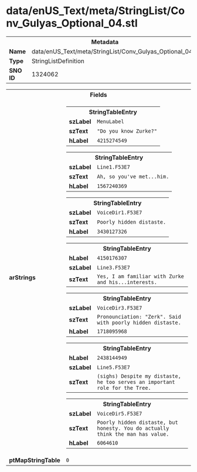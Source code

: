 <h1>data/enUS_Text/meta/StringList/Conv_Gulyas_Optional_04.stl</h1><table><tr><th colspan="100%">Metadata</th></tr><tr><td><b>Name</b></td><td>data/enUS_Text/meta/StringList/Conv_Gulyas_Optional_04.stl</td></tr><tr><td><b>Type</b></td><td>StringListDefinition</td></tr><tr><td><b>SNO ID</b></td><td>1324062</td></tr></table>

<table><tr><th colspan="100%">Fields</th></tr><tr><td><b>arStrings</b></td><td><table><tr><th colspan="100%">StringTableEntry</th></tr><tr><td><b>szLabel</b></td><td><code>MenuLabel</code></td></tr><tr><td><b>szText</b></td><td><code>"Do you know Zurke?"</code></td></tr><tr><td><b>hLabel</b></td><td><code>4215274549</code></td></tr></table>


<table><tr><th colspan="100%">StringTableEntry</th></tr><tr><td><b>szLabel</b></td><td><code>Line1.F53E7</code></td></tr><tr><td><b>szText</b></td><td><code>Ah, so you've met...him.</code></td></tr><tr><td><b>hLabel</b></td><td><code>1567240369</code></td></tr></table>


<table><tr><th colspan="100%">StringTableEntry</th></tr><tr><td><b>szLabel</b></td><td><code>VoiceDir1.F53E7</code></td></tr><tr><td><b>szText</b></td><td><code>Poorly hidden distaste.</code></td></tr><tr><td><b>hLabel</b></td><td><code>3430127326</code></td></tr></table>


<table><tr><th colspan="100%">StringTableEntry</th></tr><tr><td><b>hLabel</b></td><td><code>4150176307</code></td></tr><tr><td><b>szLabel</b></td><td><code>Line3.F53E7</code></td></tr><tr><td><b>szText</b></td><td><code>Yes, I am familiar with Zurke and his...interests.</code></td></tr></table>


<table><tr><th colspan="100%">StringTableEntry</th></tr><tr><td><b>szLabel</b></td><td><code>VoiceDir3.F53E7</code></td></tr><tr><td><b>szText</b></td><td><code>Pronounciation: "Zerk". Said with poorly hidden distaste.</code></td></tr><tr><td><b>hLabel</b></td><td><code>1718095968</code></td></tr></table>


<table><tr><th colspan="100%">StringTableEntry</th></tr><tr><td><b>hLabel</b></td><td><code>2438144949</code></td></tr><tr><td><b>szLabel</b></td><td><code>Line5.F53E7</code></td></tr><tr><td><b>szText</b></td><td><code>(sighs) Despite my distaste, he too serves an important role for the Tree.</code></td></tr></table>


<table><tr><th colspan="100%">StringTableEntry</th></tr><tr><td><b>szLabel</b></td><td><code>VoiceDir5.F53E7</code></td></tr><tr><td><b>szText</b></td><td><code>Poorly hidden distaste, but honesty. You do actually think the man has value.</code></td></tr><tr><td><b>hLabel</b></td><td><code>6064610</code></td></tr></table>


</td></tr><tr><td><b>ptMapStringTable</b></td><td><code>0</code></td></tr></table>

